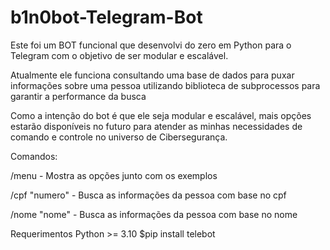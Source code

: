 # b1n0bot-Telegram-Bot

Este foi um BOT funcional que desenvolvi do zero em Python para o Telegram com o objetivo de ser modular e escalável.

Atualmente ele funciona consultando uma base de dados para puxar informações sobre uma pessoa utilizando biblioteca de subprocessos para garantir a performance da busca

Como a intenção do bot é que ele seja modular e escalável, mais opções estarão disponíveis no futuro para atender as minhas necessidades de comando e controle no universo de Cibersegurança.


Comandos:

/menu - Mostra as opções  junto com os exemplos

/cpf "numero" - Busca as informações da pessoa com base no cpf

/nome "nome" - Busca as informações da pessoa com base no nome


Requerimentos
Python >= 3.10
$pip install telebot
